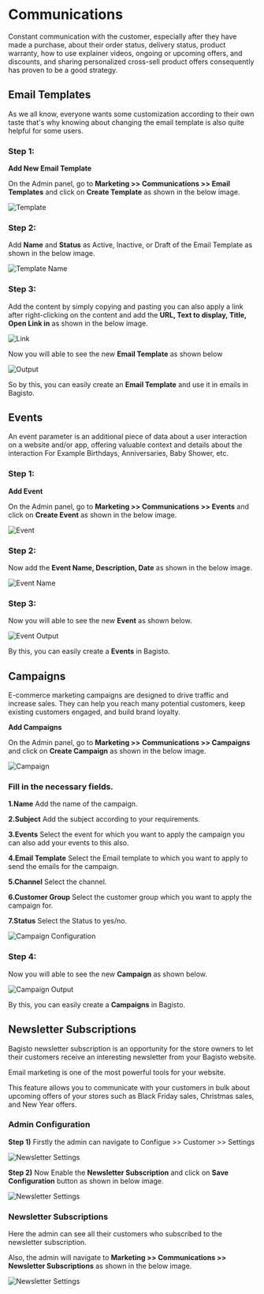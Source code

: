 # Communications

Constant communication with the customer, especially after they have made a purchase, about their order status, delivery status, product warranty, how to use explainer videos, ongoing or upcoming offers, and discounts, and sharing personalized cross-sell product offers consequently has proven to be a good strategy.

## Email Templates
As we all know, everyone wants some customization according to their own taste that's why knowing about changing the email template is also quite helpful for some users.


### Step 1: 

**Add New Email Template**

On the Admin panel, go to **Marketing >> Communications >> Email Templates** and click on **Create Template** as shown in the below image.
 
![Template](../../assets/2.1.0/images/marketing/template.png)

### Step 2: 

Add **Name** and **Status** as Active, Inactive, or Draft of the Email Template as shown in the below image.

![Template Name](../../assets/2.1.0/images/marketing/templateName.png)

### Step 3: 

Add the content by simply copying and pasting you can also apply a link after right-clicking on the content and add the **URL, Text to display, Title, Open Link in** as shown in the below image.

![Link](../../assets/2.1.0/images/marketing/link.png)

Now you will able to see the new **Email Template** as shown below

![Output](../../assets/2.1.0/images/marketing/output.png)

So by this, you can easily create an **Email Template** and use it in emails in Bagisto.

## Events

An event parameter is an additional piece of data about a user interaction on a website and/or app, offering valuable context and details about the interaction For Example Birthdays, Anniversaries, Baby Shower, etc. 


### Step 1: 
**Add Event**

On the Admin panel, go to **Marketing >> Communications >> Events** and click on **Create Event** as shown in the below image.

![Event](../../assets/2.1.0/images/marketing/event.png)

### Step 2: 

Now add the **Event Name, Description, Date** as shown in the below image.

![Event Name](../../assets/2.1.0/images/marketing/eventName.png)

### Step 3: 

Now you will able to see the new **Event** as shown below.

![Event Output](../../assets/2.1.0/images/marketing/eventOutput.png)

By this, you can easily create a **Events** in Bagisto.

## Campaigns

E-commerce marketing campaigns are designed to drive traffic and increase sales. They can help you reach many potential customers, keep existing customers engaged, and build brand loyalty.

**Add Campaigns**

On the Admin panel, go to **Marketing >> Communications >> Campaigns** and click on **Create Campaign** as shown in the below image.

![Campaign](../../assets/2.1.0/images/marketing/campaign.png)

### Fill in the necessary fields.

**1.Name** Add the name of the campaign.

**2.Subject** Add the subject according to your requirements.

**3.Events** Select the event for which you want to apply the campaign you can also add your events to this also.

**4.Email Template** Select the Email template to which you want to apply to send the emails for the campaign.

**5.Channel** Select the channel.

**6.Customer Group** Select the customer group which you want to apply the campaign for.

**7.Status** Select the Status to yes/no.

![Campaign Configuration](../../assets/2.1.0/images/marketing/campaignConfigration.png)

 ### Step 4: 

Now you will able to see the new **Campaign** as shown below.

![Campaign Output](../../assets/2.1.0/images/marketing/campaignOutput.png)

By this, you can easily create a **Campaigns** in Bagisto.

## Newsletter Subscriptions

Bagisto newsletter subscription is an opportunity for the store owners to let their customers receive an interesting newsletter from your Bagisto website.

Email marketing is one of the most powerful tools for your website.

This feature allows you to communicate with your customers in bulk about upcoming offers of your stores such as Black Friday sales, Christmas sales, and New Year offers.

### Admin Configuration

**Step 1)** Firstly the admin can navigate to Configue >> Customer >> Settings

![Newsletter Settings](../../assets/2.1.0/images/marketing/newsletterSettings.png)

**Step 2)** Now Enable the **Newsletter Subscription** and click on **Save Configuration** button as shown in below image.

![Newsletter Settings](../../assets/2.1.0/images/marketing/enableNewsletter.png)

### Newsletter Subscriptions

Here the admin can see all their customers who subscribed to the newsletter subscription.

Also, the admin will navigate to **Marketing >> Communications >> Newsletter Subscriptions** as shown in the below image.

![Newsletter Settings](../../assets/2.1.0/images/marketing/newsletterGrid.png)


